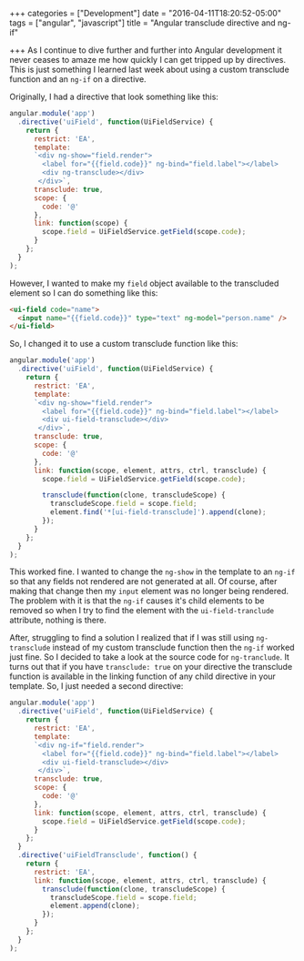 +++
categories = ["Development"]
date = "2016-04-11T18:20:52-05:00"
tags = ["angular", "javascript"]
title = "Angular transclude directive and ng-if"

+++
As I continue to dive further and further into Angular development it never ceases to amaze me how quickly I can get tripped up by directives.  This is just something I learned last week about using a custom transclude function and an `ng-if` on a directive.
<!--more-->

Originally, I had a directive that look something like this:

```javascript
angular.module('app')
  .directive('uiField', function(UiFieldService) {
    return {
      restrict: 'EA',
      template:
      `<div ng-show="field.render">
        <label for="{{field.code}}" ng-bind="field.label"></label>
        <div ng-transclude></div>
       </div>`,
      transclude: true,
      scope: {
        code: '@'
      },
      link: function(scope) {
        scope.field = UiFieldService.getField(scope.code);
      }
    };
  }
);
```

However, I wanted to make my `field` object available to the transcluded element so I can do something like this:

```html
<ui-field code="name">
  <input name="{{field.code}}" type="text" ng-model="person.name" />
</ui-field>
```

So, I changed it to use a custom transclude function like this:

```javascript
angular.module('app')
  .directive('uiField', function(UiFieldService) {
    return {
      restrict: 'EA',
      template:
      `<div ng-show="field.render">
        <label for="{{field.code}}" ng-bind="field.label"></label>
        <div ui-field-transclude></div>
       </div>`,
      transclude: true,
      scope: {
        code: '@'
      },
      link: function(scope, element, attrs, ctrl, transclude) {
        scope.field = UiFieldService.getField(scope.code);

        transclude(function(clone, transcludeScope) {
          transcludeScope.field = scope.field;
          element.find('*[ui-field-transclude]').append(clone);
        });
      }
    };
  }
);
```

This worked fine.  I wanted to change the `ng-show` in the template to an `ng-if` so that any fields not rendered are not generated at all.  Of course, after making that change then my `input` element was no longer being rendered. The problem with it is that the `ng-if` causes it's child elements to be removed so when I try to find the element with the `ui-field-tranclude` attribute, nothing is there.

After, struggling to find a solution I realized that if I was still using `ng-transclude` instead of my custom transclude function then the `ng-if` worked just fine.  So I decided to take a look at the source code for `ng-tranclude`. It turns out that if you have `transclude: true` on your directive the transclude function is available in the linking function of any child directive in your template. So, I just needed a second directive:

```javascript
angular.module('app')
  .directive('uiField', function(UiFieldService) {
    return {
      restrict: 'EA',
      template:
      `<div ng-if="field.render">
        <label for="{{field.code}}" ng-bind="field.label"></label>
        <div ui-field-transclude></div>
       </div>`,
      transclude: true,
      scope: {
        code: '@'
      },
      link: function(scope, element, attrs, ctrl, transclude) {
        scope.field = UiFieldService.getField(scope.code);
      }
    };
  }
  .directive('uiFieldTransclude', function() {
    return {
      restrict: 'EA',
      link: function(scope, element, attrs, ctrl, transclude) {
        transclude(function(clone, transcludeScope) {
          transcludeScope.field = scope.field;
          element.append(clone);
        });
      }
    };
  }
);
```